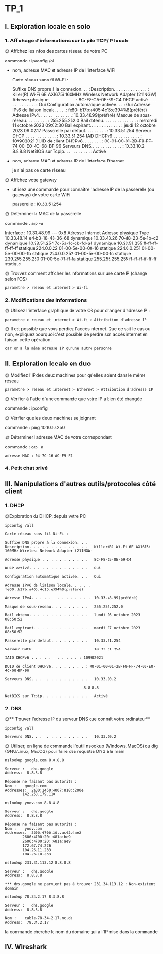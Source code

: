 # TP_1

## I. Exploration locale en solo

### 1. Affichage d'informations sur la pile TCP/IP locale

🌞 Affichez les infos des cartes réseau de votre PC 

commande : ipconfig /all

- nom, adresse MAC et adresse IP de l'interface WiFi

   Carte réseau sans fil Wi-Fi :

   Suffixe DNS propre à la connexion. . . :
   Description. . . . . . . . . . . . . . : Killer(R) Wi-Fi 6E AX1675i 160MHz Wireless Network Adapter (211NGW)
   Adresse physique . . . . . . . . . . . : 8C-F8-C5-0E-69-C4
   DHCP activé. . . . . . . . . . . . . . : Oui
   Configuration automatique activée. . . : Oui
   Adresse IPv6 de liaison locale. . . . .: fe80::b17b:a405:4c15:e394%8(préféré)
   Adresse IPv4. . . . . . . . . . . . . .: 10.33.48.99(préféré)
   Masque de sous-réseau. . . . . . . . . : 255.255.252.0
   Bail obtenu. . . . . . . . . . . . . . : mercredi 11 octobre 2023 09:02:30
   Bail expirant. . . . . . . . . . . . . : jeudi 12 octobre 2023 09:02:17
   Passerelle par défaut. . . . . . . . . : 10.33.51.254
   Serveur DHCP . . . . . . . . . . . . . : 10.33.51.254
   IAID DHCPv6 . . . . . . . . . . . : 109902021
   DUID de client DHCPv6. . . . . . . . : 00-01-00-01-2B-F8-FF-74-00-E0-4C-68-BF-96
   Serveurs DNS. . .  . . . . . . . . . . : 10.33.10.2
                                       8.8.8.8
   NetBIOS sur Tcpip. . . . . . . . . . . : Activé

- nom, adresse MAC et adresse IP de l'interface Ethernet

    je n'ai pas de carte réseau

🌞 Affichez votre gateway

- utilisez une commande pour connaître l'adresse IP de la passerelle (ou gateway) de votre carte WiFi

    passerelle : 10.33.51.254

🌞 Déterminer la MAC de la passerelle

commande : arp -a

Interface : 10.33.48.99 --- 0x8
  Adresse Internet      Adresse physique      Type
  10.33.48.14           e4-b3-18-48-36-68     dynamique
  10.33.48.26           70-d8-23-5e-1b-c2     dynamique
  10.33.51.254          7c-5a-1c-cb-fd-a4     dynamique
  10.33.51.255          ff-ff-ff-ff-ff-ff     statique
  224.0.0.22            01-00-5e-00-00-16     statique
  224.0.0.251           01-00-5e-00-00-fb     statique
  224.0.0.252           01-00-5e-00-00-fc     statique
  239.255.255.250       01-00-5e-7f-ff-fa     statique
  255.255.255.255       ff-ff-ff-ff-ff-ff     statique

🌞 Trouvez comment afficher les informations sur une carte IP (change selon l'OS)

```parametre > reseau et internet > Wi-fi```

### 2. Modifications des informations

🌞 Utilisez l'interface graphique de votre OS pour changer d'adresse IP :

```parametre > reseau et internet > Wi-fi > Attribution d'adresse IP```

🌞 Il est possible que vous perdiez l'accès internet. Que ce soit le cas ou non, expliquez pourquoi c'est possible de perdre son accès internet en faisant cette opération.

    car on a la même adresse IP qu'une autre personne

## II. Exploration locale en duo

🌞 Modifiez l'IP des deux machines pour qu'elles soient dans le même réseau

```parametre > reseau et internet > Ethernet > Attribution d'adresse IP```

🌞 Vérifier à l'aide d'une commande que votre IP a bien été changée

commande : ipconfig

🌞 Vérifier que les deux machines se joignent

commande : ping 10.10.10.250

*🌞* Déterminer l'adresse MAC de votre correspondant

commande : arp -a

    adresse MAC : 04-7C-16-AC-F9-FA

### 4. Petit chat privé



## III. Manipulations d'autres outils/protocoles côté client

### 1. DHCP

🌞Exploration du DHCP, depuis votre PC

 ```ipconfig /all```

    Carte réseau sans fil Wi-Fi :

    Suffixe DNS propre à la connexion. . . :
    Description. . . . . . . . . . . . . . : Killer(R) Wi-Fi 6E AX1675i 160MHz Wireless Network Adapter (211NGW)

    Adresse physique . . . . . . . . . . . : 8C-F8-C5-0E-69-C4
    
    DHCP activé. . . . . . . . . . . . . . : Oui

    Configuration automatique activée. . . : Oui

    Adresse IPv6 de liaison locale. . . . .: fe80::b17b:a405:4c15:e394%8(préféré)

    Adresse IPv4. . . . . . . . . . . . . .: 10.33.48.99(préféré)

    Masque de sous-réseau. . . . . . . . . : 255.255.252.0

    Bail obtenu. . . . . . . . . . . . . . : lundi 16 octobre 2023 08:50:52

    Bail expirant. . . . . . . . . . . . . : mardi 17 octobre 2023 08:50:52

    Passerelle par défaut. . . . . . . . . : 10.33.51.254

    Serveur DHCP . . . . . . . . . . . . . : 10.33.51.254

    IAID DHCPv6 . . . . . . . . . . . : 109902021

    DUID de client DHCPv6. . . . . . . . : 00-01-00-01-2B-F8-FF-74-00-E0-4C-68-BF-96

    Serveurs DNS. . .  . . . . . . . . . . : 10.33.10.2

                                        8.8.8.8

    NetBIOS sur Tcpip. . . . . . . . . . . : Activé

### 2. DNS

🌞** Trouver l'adresse IP du serveur DNS que connaît votre ordinateur**

```ipconfig /all```

    Serveurs DNS. . .  . . . . . . . . . . : 10.33.10.2
    
🌞 Utiliser, en ligne de commande l'outil nslookup (Windows, MacOS) ou dig (GNU/Linux, MacOS) pour faire des requêtes DNS à la main

```nslookup google.com 8.8.8.8```

    Serveur :   dns.google
    Address:  8.8.8.8

    Réponse ne faisant pas autorité :
    Nom :    google.com
    Addresses:  2a00:1450:4007:818::200e
            142.250.179.110

```nslookup ynov.com 8.8.8.8```

    Serveur :   dns.google
    Address:  8.8.8.8

    Réponse ne faisant pas autorité :
    Nom :    ynov.com
    Addresses:  2606:4700:20::ac43:4ae2
            2606:4700:20::681a:be9
            2606:4700:20::681a:ae9
            172.67.74.226
            104.26.11.233
            104.26.10.233

``nslookup 231.34.113.12 8.8.8.8``

    Serveur :   dns.google
    Address:  8.8.8.8

    *** dns.google ne parvient pas à trouver 231.34.113.12 : Non-existent domain

``nslookup 78.34.2.17 8.8.8.8``

    Serveur :   dns.google
    Address:  8.8.8.8

    Nom :    cable-78-34-2-17.nc.de
    Address:  78.34.2.17

la commande cherche le nom du domaine qui a l'IP mise dans la commande

## IV. Wireshark


